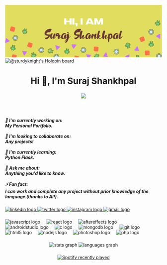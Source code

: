 [![Masterhead](./assets/GitHubHeader.jpg)](https://www.falconmonks.ga)
[![@sturdyknight's Holopin board](https://holopin.io/api/user/board?user=sturdyknight)](https://holopin.io/@sturdyknight)<h1 align="center">Hi 👋, I'm Suraj Shankhpal</h1>

###

<div align="center">
  <img height="200" src="https://camo.githubusercontent.com/f904dd45ff8e55dfb497afe44c29e52fd712e1319d8ca88bac5eca2e59f532e7/68747470733a2f2f6d65646961322e67697068792e636f6d2f6d656469612f77473458584a634748484e45697a4d6371742f67697068792e6769663f6369643d373930623736313136393162366232393666653462663231363635333664616231643364656531313535376261363364267269643d67697068792e6769662663743d67"  />
</div>

###

<br clear="both">

<h5 align="left">🌱 I’m currently working on:<br>My Personal Portfolio.<br><br>👯 I’m looking to collaborate on:<br>Any projects!<br><br>🧐 I’m currently learning:<br>Python Flask.<br><br>💬 Ask me about:<br>Anything you'd like to know.<br><br>⚡ Fun fact:<br>I can work and complete any project without prior knowledge of the language (thanks to AI!).</h5>

###

<div align="left">
  <a href="https://www.linkedin.com/in/suraj-shankhpal-010a35271/" target="_blank">
    <img src="https://raw.githubusercontent.com/maurodesouza/profile-readme-generator/master/src/assets/icons/social/linkedin/default.svg" width="52" height="40" alt="linkedin logo"  />
  </a>
  <a href="https://twitter.com/falconmonks" target="_blank">
    <img src="https://raw.githubusercontent.com/maurodesouza/profile-readme-generator/master/src/assets/icons/social/twitter/default.svg" width="52" height="40" alt="twitter logo"  />
  </a>
  <a href="https://www.instagram.com/capzi.e" target="_blank">
    <img src="https://raw.githubusercontent.com/maurodesouza/profile-readme-generator/master/src/assets/icons/social/instagram/default.svg" width="52" height="40" alt="instagram logo"  />
  </a>
  <a href="mailto: surajsproductivitymail@gmail.com" target="_blank">
    <img src="https://raw.githubusercontent.com/maurodesouza/profile-readme-generator/master/src/assets/icons/social/gmail/default.svg" width="52" height="40" alt="gmail logo"  />
  </a>
</div>

###

<div align="left">
  <img src="https://cdn.jsdelivr.net/gh/devicons/devicon/icons/javascript/javascript-original.svg" height="40" alt="javascript logo"  />
  <img width="12" />
  <img src="https://cdn.jsdelivr.net/gh/devicons/devicon/icons/react/react-original.svg" height="40" alt="react logo"  />
  <img width="12" />
  <img src="https://cdn.jsdelivr.net/gh/devicons/devicon/icons/aftereffects/aftereffects-original.svg" height="40" alt="aftereffects logo"  />
  <img width="12" />
  <img src="https://cdn.jsdelivr.net/gh/devicons/devicon/icons/androidstudio/androidstudio-original.svg" height="40" alt="androidstudio logo"  />
  <img width="12" />
  <img src="https://cdn.jsdelivr.net/gh/devicons/devicon/icons/c/c-original.svg" height="40" alt="c logo"  />
  <img width="12" />
  <img src="https://cdn.jsdelivr.net/gh/devicons/devicon/icons/mongodb/mongodb-original.svg" height="40" alt="mongodb logo"  />
  <img width="12" />
  <img src="https://cdn.jsdelivr.net/gh/devicons/devicon/icons/git/git-original.svg" height="40" alt="git logo"  />
  <img width="12" />
  <img src="https://cdn.jsdelivr.net/gh/devicons/devicon/icons/html5/html5-original.svg" height="40" alt="html5 logo"  />
  <img width="12" />
  <img src="https://cdn.jsdelivr.net/gh/devicons/devicon/icons/nodejs/nodejs-original.svg" height="40" alt="nodejs logo"  />
  <img width="12" />
  <img src="https://cdn.jsdelivr.net/gh/devicons/devicon/icons/photoshop/photoshop-plain.svg" height="40" alt="photoshop logo"  />
  <img width="12" />
  <img src="https://cdn.jsdelivr.net/gh/devicons/devicon/icons/php/php-original.svg" height="40" alt="php logo"  />
</div>

###

<div align="center">
  <img src="https://github-readme-stats.vercel.app/api?username=Sturdyknight&hide_title=false&hide_rank=false&show_icons=true&include_all_commits=true&count_private=true&disable_animations=false&theme=dracula&locale=en&hide_border=false&order=1" height="150" alt="stats graph"  />
  <img src="https://github-readme-stats.vercel.app/api/top-langs?username=Sturdyknight&locale=en&hide_title=false&layout=compact&card_width=320&langs_count=5&theme=dracula&hide_border=false&order=2" height="150" alt="languages graph"  />
</div>

###

<div align="center">
  <a href="https://open.spotify.com/user/![Alt text](https://spotify-recently-played-readme.vercel.app/api?user=msmjihiqzvziai7jcfwp58p1w)">
    <img src="https://spotify-recently-played-readme.vercel.app/api?user=!%5BAlt%20text%5D(https://spotify-recently-played-readme.vercel.app/api?user=msmjihiqzvziai7jcfwp58p1w)&count=5&unique=false" alt="Spotify recently played"  />
  </a>
</div>

###
